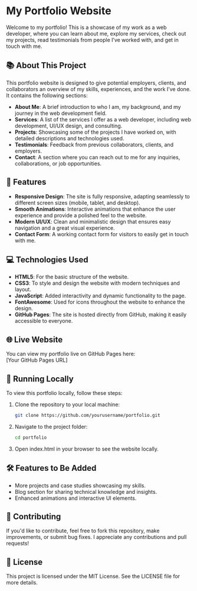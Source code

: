 # My Portfolio Website

Welcome to my portfolio! This is a showcase of my work as a web developer, where you can learn about me, explore my services, check out my projects, read testimonials from people I’ve worked with, and get in touch with me.

## 📚 About This Project

This portfolio website is designed to give potential employers, clients, and collaborators an overview of my skills, experiences, and the work I’ve done. It contains the following sections:

- **About Me**: A brief introduction to who I am, my background, and my journey in the web development field.
- **Services**: A list of the services I offer as a web developer, including web development, UI/UX design, and consulting.
- **Projects**: Showcasing some of the projects I have worked on, with detailed descriptions and technologies used.
- **Testimonials**: Feedback from previous collaborators, clients, and employers.
- **Contact**: A section where you can reach out to me for any inquiries, collaborations, or job opportunities.

## 🚀 Features

- **Responsive Design**: The site is fully responsive, adapting seamlessly to different screen sizes (mobile, tablet, and desktop).
- **Smooth Animations**: Interactive animations that enhance the user experience and provide a polished feel to the website.
- **Modern UI/UX**: Clean and minimalistic design that ensures easy navigation and a great visual experience.
- **Contact Form**: A working contact form for visitors to easily get in touch with me.

## 💻 Technologies Used

- **HTML5**: For the basic structure of the website.
- **CSS3**: To style and design the website with modern techniques and layout.
- **JavaScript**: Added interactivity and dynamic functionality to the page.
- **FontAwesome**: Used for icons throughout the website to enhance the design.
- **GitHub Pages**: The site is hosted directly from GitHub, making it easily accessible to everyone.

## 🌐 Live Website

You can view my portfolio live on GitHub Pages here:  
[Your GitHub Pages URL]

## 🔧 Running Locally

To view this portfolio locally, follow these steps:

1. Clone the repository to your local machine:
   ```bash
   git clone https://github.com/yourusername/portfolio.git
2. Navigate to the project folder:
   ```bash
   cd portfolio
3. Open index.html in your browser to see the website locally.

## 🛠️ Features to Be Added
- More projects and case studies showcasing my skills.
- Blog section for sharing technical knowledge and insights.
- Enhanced animations and interactive UI elements.

## 🤝 Contributing
If you'd like to contribute, feel free to fork this repository, make improvements, or submit bug fixes. I appreciate any contributions and pull requests!

## 📜 License
This project is licensed under the MIT License. See the LICENSE file for more details.


